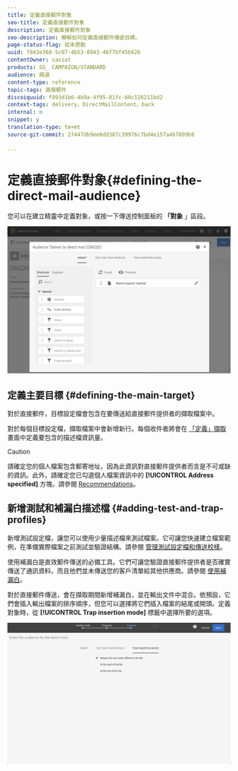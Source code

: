 ```yaml
---
title: 定義直接郵件對象
seo-title: 定義直接郵件對象
description: 定義直接郵件對象
seo-description: 瞭解如何定義直接郵件傳遞目標。
page-status-flag: 從未啓動
uuid: f843e368-5c07-4b53-8943-46f7bf45b62b
contentOwner: saviat
products: SG_ CAMPAIGN/STANDARD
audience: 頻道
content-type: reference
topic-tags: 直接郵件
discoiquuid: f993d1b6-4b9a-4f95-81fc-60c126211bd2
context-tags: delivery，DirectMailContent，back
internal: n
snippet: y
translation-type: tm+mt
source-git-commit: 27447db9ee0dd387c39976c7bd4e157a4b7899b8

---
```



# 定義直接郵件對象{#defining-the-direct-mail-audience}

您可以在建立精靈中定義對象，或按一下傳送控制面板的 **「對象** 」區段。

![](assets/direct_mail_15.png)

## 定義主要目標 {#defining-the-main-target}

對於直接郵件，目標設定檔會包含在要傳送給直接郵件提供者的擷取檔案中。

對於每個目標設定檔，擷取檔案中會新增新行。每個收件者將會在 [「定義」擷取](../../channels/using/defining-the-direct-mail-content.md#defining-the-extraction) 畫面中定義要包含的描述檔資訊量。

>[!CAUTION]
>
>請確定您的個人檔案包含郵寄地址，因為此資訊對直接郵件提供者而言是不可或缺的資訊。此外，請確定您已勾選個人檔案資訊中的 **[!UICONTROL Address specified]** 方塊。請參閱 [Recommendations](../../channels/using/about-direct-mail.md#recommendations)。

## 新增測試和補漏白描述檔 {#adding-test-and-trap-profiles}

新增測試設定檔，讓您可以使用少量描述檔來測試檔案。它可讓您快速建立檔案範例，在準備實際檔案之前測試並驗證結構。請參閱 [管理測試設定檔和傳送校樣](../../sending/using/managing-test-profiles-and-sending-proofs.md)。

使用補漏白是直效郵件傳送的必備工具。它們可讓您驗證直接郵件提供者是否確實傳送了通訊資料，而且他們並未傳送您的客戶清單給其他供應商。請參閱 [使用補漏白](../../sending/using/managing-test-profiles-and-sending-proofs.md#using-traps)。

對於直接郵件傳送，會在擷取期間新增補漏白，並在輸出文件中混合。依預設，它們會插入輸出檔案的排序順序，但您可以選擇將它們插入檔案的結尾或開頭。定義對象時，從 **[!UICONTROL Trap insertion mode]** 標籤中選擇所要的選項。

![](assets/direct_mail_trap_insertion_mode.png)
